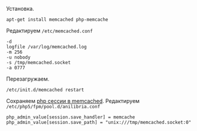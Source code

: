 Установка.
```
apt-get install memcached php-memcache
```


Редактируем `/etc/memcached.conf`
```
-d
logfile /var/log/memcached.log
-m 256
-u nobody
-s /tmp/memcached.socket
-a 0777
```

Перезагружаем.
```
/etc/init.d/memcached restart
```

Сохраняем <a href="http://php.net/manual/ru/memcached.sessions.php">php сессии в memcached</a>. Редактируем `/etc/php5/fpm/pool.d/anilibria.conf`
```
php_admin_value[session.save_handler] = memcache
php_admin_value[session.save_path] = "unix:///tmp/memcached.socket:0"
```
